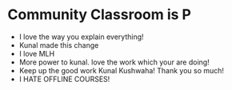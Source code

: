 # Community Classroom is P
- I love the way you explain everything!
- Kunal made this change
- I love MLH
- More power to kunal. love the work which your are doing!
- Keep up the good work Kunal Kushwaha! Thank you so much!
- I HATE OFFLINE COURSES! 
